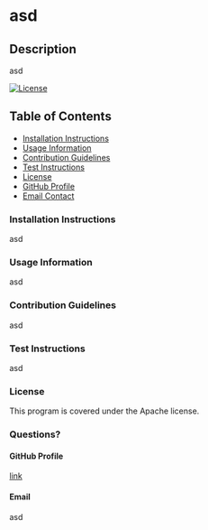 # asd

## Description
asd

[![License](https://img.shields.io/badge/License-Apache%202.0-blue.svg)](https://opensource.org/licenses/Apache-2.0)
        

## Table of Contents
* [Installation Instructions](#Installation-Instructions)
* [Usage Information](#Usage-Information)
* [Contribution Guidelines](#Contribution-Guidelines)
* [Test Instructions](#Test-Instructions)
* [License](#License)
* [GitHub Profile](#Questions?)
* [Email Contact](#Questions?)

### Installation Instructions
asd

### Usage Information
asd

### Contribution Guidelines
asd

### Test Instructions
asd

### License
This program is covered under the Apache license.

### Questions?

#### GitHub Profile
[link](https://github.com/asd)

#### Email
asd
    
